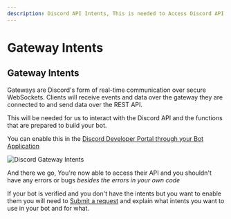 ```yaml
---
description: Discord API Intents, This is needed to Access Discord API
---
```


# Gateway Intents

## Gateway Intents

Gateways are Discord's form of real-time communication over secure WebSockets. Clients will receive events and data over the gateway they are connected to and send data over the REST API.

This will be needed for us to interact with the Discord API and the functions that are prepared to build your bot.

You can enable this in the [Discord Developer Portal through your Bot Application](https://discord.com/developers/applications)

![Discord Gateway Intents](../../../.gitbook/assets/screenshot\_820.png)

And there we go, You're now able to access their API and you shouldn't have any errors or bugs _besides the errors in your own code_

If your bot is verified and you don't have the intents but you want to enable them you will need to [Submit a request](https://support.discord.com/hc/en-us/requests/new?ticket\_form\_id=360005592534) and explain what intents you want to use in your bot and for what.
